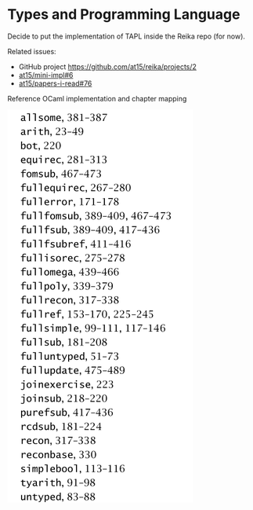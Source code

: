 # Types and Programming Language

Decide to put the implementation of TAPL inside the Reika repo (for now).

Related issues:

- GitHub project https://github.com/at15/reika/projects/2
- [at15/mini-impl#6](https://github.com/at15/mini-impl/issues/6)
- [at15/papers-i-read#76](https://github.com/at15/papers-i-read/issues/76)

Reference OCaml implementation and chapter mapping

![tapl-impl-mapping](tapl-impl-mapping.png)